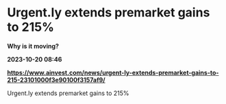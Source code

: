 # Urgent.ly extends premarket gains to 215%
**Why is it moving?**

**2023-10-20 08:46**

**https://www.ainvest.com/news/urgent-ly-extends-premarket-gains-to-215-23101000f3e90100f3157af9/**

Urgent.ly extends premarket gains to 215%